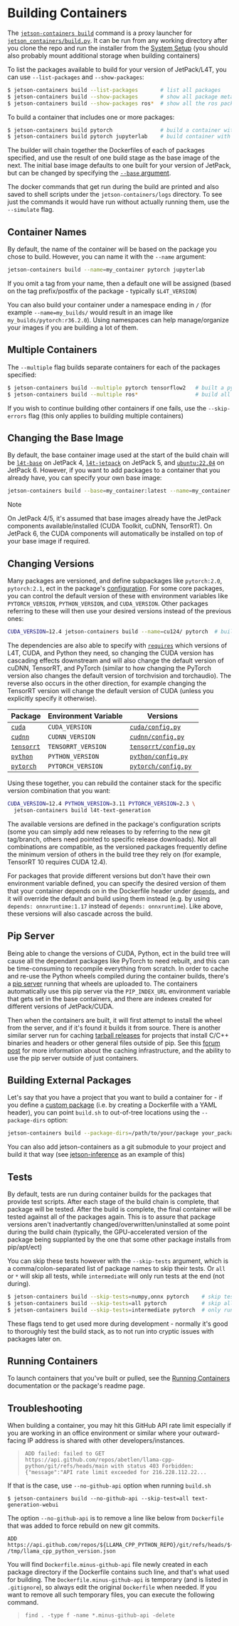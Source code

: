 # Building Containers

The [`jetson-containers build`](/jetson-containers) command is a proxy launcher for [`jetson_containers/build.py`](/jetson_containers/build.py).  It can be run from any working directory after you clone the repo and run the installer from the [System Setup](/docs/setup.md) (you should also probably mount additional storage when building containers)

To list the packages available to build for your version of JetPack/L4T, you can use `--list-packages` and `--show-packages`:

```bash
$ jetson-containers build --list-packages       # list all packages
$ jetson-containers build --show-packages       # show all package metadata
$ jetson-containers build --show-packages ros*  # show all the ros packages
```

To build a container that includes one or more packages:

```bash
$ jetson-containers build pytorch               # build a container with just PyTorch
$ jetson-containers build pytorch jupyterlab    # build container with PyTorch and JupyterLab
```

The builder will chain together the Dockerfiles of each of packages specified, and use the result of one build stage as the base image of the next.  The initial base image defaults to one built for your version of JetPack, but can be changed by specifying the [`--base` argument](#changing-the-base-image).

The docker commands that get run during the build are printed and also saved to shell scripts under the `jetson-containers/logs` directory.  To see just the commands it would have run without actually running them, use the `--simulate` flag.

## Container Names

By default, the name of the container will be based on the package you chose to build. However, you can name it with the `--name` argument:

```bash
jetson-containers build --name=my_container pytorch jupyterlab
```

If you omit a tag from your name, then a default one will be assigned (based on the tag prefix/postfix of the package - typically `$L4T_VERSION`)

You can also build your container under a namespace ending in `/` (for example `--name=my_builds/` would result in an image like `my_builds/pytorch:r36.2.0`).  Using namespaces can help manage/organize your images if you are building a lot of them.

## Multiple Containers

The `--multiple` flag builds separate containers for each of the packages specified:

```bash
$ jetson-containers build --multiple pytorch tensorflow2   # built a pytorch container and a tensorflow2 container
$ jetson-containers build --multiple ros*                  # build all ROS containers
```

If you wish to continue building other containers if one fails, use the `--skip-errors` flag (this only applies to building multiple containers)

## Changing the Base Image

By default, the base container image used at the start of the build chain will be [`l4t-base`](https://catalog.ngc.nvidia.com/orgs/nvidia/containers/l4t-base) on JetPack 4, [`l4t-jetpack`](https://catalog.ngc.nvidia.com/orgs/nvidia/containers/l4t-jetpack) on JetPack 5, and [`ubuntu:22.04`](https://hub.docker.com/_/ubuntu/tags?page=&page_size=&ordering=&name=22.04) on JetPack 6.  However, if you want to add packages to a container that you already have, you can specify your own base image:

```bash
jetson-containers build --base=my_container:latest --name=my_container:pytorch pytorch  # add pytorch to your container
```

> [!NOTE]  
> On JetPack 4/5, it's assumed that base images already have the JetPack components available/installed (CUDA Toolkit, cuDNN, TensorRT).  On JetPack 6, the CUDA components will automatically be installed on top of your base image if required.

## Changing Versions

Many packages are versioned, and define subpackages like `pytorch:2.0`, `pytorch:2.1`, ect in the package's [configuration](/docs/packages.md#python).  For some core packages, you can control the default version of these with environment variables like `PYTORCH_VERSION`, `PYTHON_VERSION`, and `CUDA_VERSION`.  Other packages referring to these will then use your desired versions instead of the previous ones:  

```bash
CUDA_VERSION=12.4 jetson-containers build --name=cu124/ pytorch  # build PyTorch for CUDA 12.4
```

The dependencies are also able to specify with [`requires`](/docs/packages.md) which versions of L4T, CUDA, and Python they need, so changing the CUDA version has cascading effects downstream and will also change the default version of cuDNN, TensorRT, and PyTorch (similar to how changing the PyTorch version also changes the default version of torchvision and torchaudio).  The reverse also occurs in the other direction, for example changing the TensorRT version will change the default version of CUDA (unless you explicitly specify it otherwise).  

| Package       | Environment Variable | Versions                                                                             |
|---------------|----------------------|-----------------------------------------------------------------------------------------|
| [`cuda`](/packages/cuda/cuda) | `CUDA_VERSION` | [`cuda/config.py`](/packages/cuda/cuda/config.py) |
| [`cudnn`](/packages/cuda/cudnn) | `CUDNN_VERSION` | [`cudnn/config.py`](/packages/cuda/cudnn/config.py) |
| [`tensorrt`](/packages/tensorrt) | `TENSORRT_VERSION` | [`tensorrt/config.py`](/packages/tensorrt/config.py) |
| [`python`](/packages/python) | `PYTHON_VERSION` | [`python/config.py`](/packages/python/config.py) |
| [`pytorch`](/packages/python) | `PYTORCH_VERSION` | [`pytorch/config.py`](/packages/pytorch/config.py) |

Using these together, you can rebuild the container stack for the specific version combination that you want:

```bash
CUDA_VERSION=12.4 PYTHON_VERSION=3.11 PYTORCH_VERSION=2.3 \
  jetson-containers build l4t-text-generation
```

The available versions are defined in the package's configuration scripts (some you can simply add new releases to by referring to the new git tag/branch, others need pointed to specific release downloads).  Not all combinations are compatible, as the versioned packages frequently define the minimum version of others in the build tree they rely on (for example, TensorRT 10 requires CUDA 12.4).

For packages that provide different versions but don't have their own environment variable defined, you can specify the desired version of them that your container depends on in the Dockerfile header under [`depends`](/docs/packages.md), and it will override the default and build using them instead (e.g. by using `depends: onnxruntime:1.17` instead of `depends: onnxruntime`).  Like above, these versions will also cascade across the build.

## Pip Server

Being able to change the versions of CUDA, Python, ect in the build tree will cause all the dependant packages like PyTorch to need rebuilt, and this can be time-consuming to recompile everything from scratch.  In order to cache and re-use the Python wheels compiled during the container builds, there's a [pip server](http://jetson.webredirect.org) running that wheels are uploaded to.  The containers automatically use this pip server via the `PIP_INDEX_URL` environment variable that gets set in the base containers, and there are indexes created for different versions of JetPack/CUDA.  

Then when the containers are built, it will first attempt to install the wheel from the server, and if it's found it builds it from source.  There is another similar server run for caching [tarball releases](http://jetson.webredirect.org:8000) for projects that install C/C++ binaries and headers or other general files outside of pip.  See this [forum post](https://forums.developer.nvidia.com/t/jetson-ai-lab-ml-devops-containers-core-inferencing/288235/3) for more information about the caching infrastructure, and the ability to use the pip server outside of just containers. 

## Building External Packages

Let's say that you have a project that you want to build a container for - if you define a [custom package](/docs/packages.md) (i.e. by creating a Dockerfile with a YAML header), you can point `build.sh` to out-of-tree locations using the `--package-dirs` option:

```bash
jetson-containers build --package-dirs=/path/to/your/package your_package_name
```

You can also add jetson-containers as a git submodule to your project and build it that way (see [jetson-inference](https://github.com/dusty-nv/jetson-inference) as an example of this)

## Tests

By default, tests are run during container builds for the packages that provide test scripts.  After each stage of the build chain is complete, that package will be tested.  After the build is complete, the final container will be tested against all of the packages again.  This is to assure that package versions aren't inadvertantly changed/overwritten/uninstalled at some point during the build chain (typically, the GPU-accelerated version of the package being supplanted by the one that some other package installs from pip/apt/ect)

You can skip these tests however with the `--skip-tests` argument, which is a comma/colon-separated list of package names to skip their tests.  Or `all` or `*` will skip all tests, while `intermediate` will only run tests at the end (not during).

``` bash
$ jetson-containers build --skip-tests=numpy,onnx pytorch    # skip testing the numpy and onnx packages when building pytorch
$ jetson-containers build --skip-tests=all pytorch           # skip all tests
$ jetson-containers build --skip-tests=intermediate pytorch  # only run tests at the end of the container build
```

These flags tend to get used more during development - normally it's good to thoroughly test the build stack, as to not run into cryptic issues with packages later on.

## Running Containers

To launch containers that you've built or pulled, see the [Running Containers](/docs/run.md) documentation or the package's readme page.

## Troubleshooting

When building a container, you may hit this GitHub API rate limit especially if you are working in an office environment or similar where your outward-facing IP address is shared with other developers/instances.

> `ADD failed: failed to GET https://api.github.com/repos/abetlen/llama-cpp-python/git/refs/heads/main with status 403 Forbidden: {"message":"API rate limit exceeded for 216.228.112.22...`

If that is the case, use `--no-github-api` option when running `build.sh`

```
$ jetson-containers build --no-github-api --skip-test=all text-generation-webui
```

The option `--no-github-api` is to remove a line like below from `Dockerfile` that was added to force rebuild on new git commits.

```
ADD https://api.github.com/repos/${LLAMA_CPP_PYTHON_REPO}/git/refs/heads/${LLAMA_CPP_PYTHON_BRANCH} /tmp/llama_cpp_python_version.json
```

You will find `Dockerfile.minus-github-api` file newly created in each package directory if the Dockerfile contains such line, and that's what used for building.  The `Dockerfile.minus-github-api` is temporary (and is listed in `.gitignore`), so always edit the original `Dockerfile` when needed.  If you want to remove all such temporary files, you can execute the following command.

> `find . -type f -name *.minus-github-api -delete`